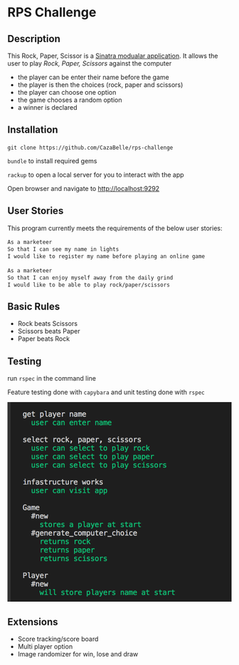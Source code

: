 # RPS Challenge

Description
-------
This Rock, Paper, Scissor is a [Sinatra modualar application](https://www.oreilly.com/library/view/sinatra-up-and/9781449306847/ch04.html). It allows the user to play _Rock, Paper, Scissors_ against the computer

- the player can be enter their name before the game
- the player is then the choices (rock, paper and scissors)
- the player can choose one option
- the game chooses a random option
- a winner is declared

Installation
-------
`git clone https://github.com/CazaBelle/rps-challenge`

`bundle` to install required gems

`rackup` to open a local server for you to interact with the app

Open browser and navigate to [http://localhost:9292](http://localhost:9292) 

User Stories
----
This program currently meets the requirements of the below user stories:

```
As a marketeer
So that I can see my name in lights
I would like to register my name before playing an online game

As a marketeer
So that I can enjoy myself away from the daily grind
I would like to be able to play rock/paper/scissors
```

Basic Rules
-------
- Rock beats Scissors
- Scissors beats Paper
- Paper beats Rock
 

 Testing
-----
run `rspec` in the command line

Feature testing done with `capybara` and unit testing done with `rspec`

![](images/test_coverage.png)


 Extensions
-----
- Score tracking/score board
- Multi player option 
- Image randomizer for win, lose and draw  


